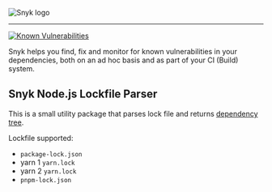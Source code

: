 ![Snyk logo](https://snyk.io/style/asset/logo/snyk-print.svg)

---

[![Known Vulnerabilities](https://snyk.io/test/github/snyk/nodejs-lockfile-parser/badge.svg)](https://snyk.io/test/github/snyk/nodejs-lockfile-parser)

Snyk helps you find, fix and monitor for known vulnerabilities in your dependencies, both on an ad hoc basis and as part of your CI (Build) system.

## Snyk Node.js Lockfile Parser

This is a small utility package that parses lock file and returns [dependency tree](https://github.com/snyk/nodejs-lockfile-parser/blob/1a495302089614205478d57611bf7c39d29ce66d/lib/parsers/index.ts#L51).

Lockfile supported:

- `package-lock.json`
- yarn 1 `yarn.lock`
- yarn 2 `yarn.lock`
- `pnpm-lock.json`
